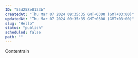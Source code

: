 ```yaml
---
ID: "55d258e0133b"
createdAt: "Thu Mar 07 2024 09:35:35 GMT+0300 (GMT+03:00)"
updatedAt: "Thu Mar 07 2024 09:35:35 GMT+0300 (GMT+03:00)"
slug: "Hello"
status: "publish"
scheduled: false
path: ""
---
```

Contentrain